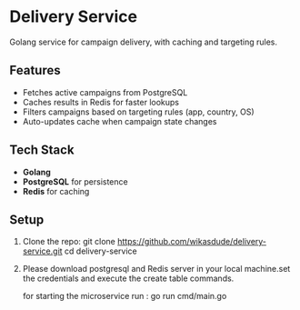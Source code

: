 # Delivery Service

Golang service for campaign delivery, with caching and targeting rules.

## Features
- Fetches active campaigns from PostgreSQL
- Caches results in Redis for faster lookups
- Filters campaigns based on targeting rules (app, country, OS)
- Auto-updates cache when campaign state changes

## Tech Stack
- **Golang** 
- **PostgreSQL** for persistence
- **Redis** for caching

## Setup

1. Clone the repo:
   git clone https://github.com/wikasdude/delivery-service.git
   cd delivery-service
2. Please download postgresql and Redis server in your local machine.set the credentials and execute the create table commands.   

   for starting the microservice
   run : go run cmd/main.go
